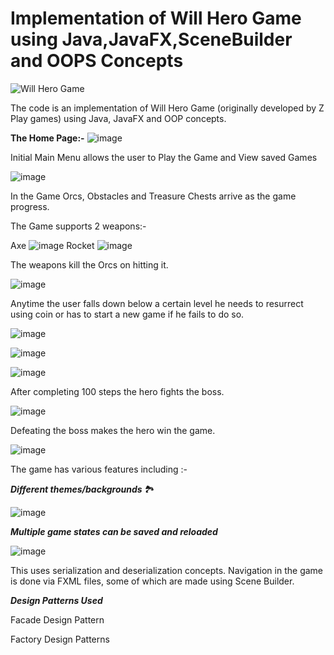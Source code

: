 Implementation of Will Hero Game using Java,JavaFX,SceneBuilder and OOPS Concepts
==============================================================================
![Will Hero Game](https://play-lh.googleusercontent.com/wrn2rRkF1xvH4gAWQRfRv4jSAr0VInYObF7H3K36BoTK3jrkanLQTlm1vOHwdD5ewVZk)

The code is an implementation of Will Hero Game (originally developed by Z Play games) using Java, JavaFX and OOP concepts. 

**The Home Page:-**
![image](https://user-images.githubusercontent.com/55259635/169650169-7eee2ce8-13c0-42bf-aa27-779ab1a3d7e8.png)

Initial Main Menu allows the user to Play the Game and View saved Games

![image](https://user-images.githubusercontent.com/55259635/169650473-bf5da819-1373-4e67-aec2-3ad8645ff4c4.png)

In the Game Orcs, Obstacles and Treasure Chests arrive as the game progress.

The Game supports 2 weapons:- 

Axe
![image](https://user-images.githubusercontent.com/55259635/169650292-fdd7fef2-42d4-4ad4-9b0a-0a2ec81f0017.png)
Rocket
![image](https://user-images.githubusercontent.com/55259635/169650522-f35a87c1-3e6b-4b43-88ea-f591f61ad2f2.png)

The weapons kill the Orcs on hitting it.

![image](https://user-images.githubusercontent.com/55259635/169650989-6e913833-1d36-4e1e-b778-1137088aadb1.png)

Anytime the user falls down below a certain level he needs to resurrect using coin or has to start a new game if he fails to do so.

![image](https://user-images.githubusercontent.com/55259635/169650325-a1177937-0e4e-4654-9cc0-67fb96870348.png)

![image](https://user-images.githubusercontent.com/55259635/169650542-72224185-2209-4af6-b8c1-323f1ee2766a.png)

![image](https://user-images.githubusercontent.com/55259635/169651023-c5fac6b2-ae00-4d93-a9d6-e8ccb49cd93c.png)

After completing 100 steps the hero fights the boss.

![image](https://user-images.githubusercontent.com/55259635/169650341-1b58d2fd-57e9-461c-bd73-52b15b1b7fd0.png)

Defeating the boss makes the hero win the game.

![image](https://user-images.githubusercontent.com/55259635/169650347-9ff2e143-c1c2-4080-94cd-378cdb4adfb2.png)

The game has various features including :- 

***Different themes/backgrounds*** :national_park:

![image](https://user-images.githubusercontent.com/55259635/169650238-328bc88e-fe28-4c02-aebf-b929449df318.png)

***Multiple game states can be saved and reloaded***

![image](https://user-images.githubusercontent.com/55259635/169650593-7e89978e-e48f-4b9d-8e7a-60728c7f352b.png)

This uses serialization and deserialization concepts. Navigation in the game is done via FXML files, some of which are made using Scene Builder. 

***Design Patterns Used***

Facade Design Pattern

Factory Design Patterns

